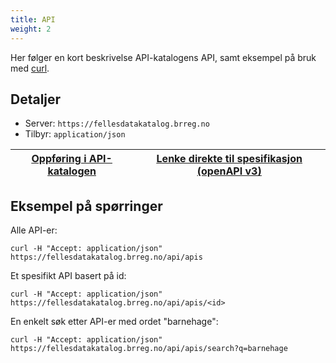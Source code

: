 ```yaml
---
title: API
weight: 2
---
```

Her følger en kort beskrivelse API-katalogens API, samt eksempel på bruk med <a href="https://curl.haxx.se/" target="_blank">curl</a>.
## Detaljer
* Server: `https://fellesdatakatalog.brreg.no`
* Tilbyr: `application/json`

| <a href="https://fellesdatakatalog.brreg.no/apis/77bb65c6-38f7-4eab-80c7-855d45aaa996" target="_blank"><u>Oppføring i API-katalogen</u></a> | <a href="https://raw.githubusercontent.com/brreg/openAPI/master/specs/api-cat.json" target="_blank"><u>Lenke direkte til spesifikasjon (openAPI v3)</u></a> |
| --------------- | --------- |

## Eksempel på spørringer
Alle API-er:
```
curl -H "Accept: application/json" https://fellesdatakatalog.brreg.no/api/apis
```
Et spesifikt API basert på id:
```
curl -H "Accept: application/json" https://fellesdatakatalog.brreg.no/api/apis/<id>
```
En  enkelt søk etter API-er med ordet "barnehage":
```
curl -H "Accept: application/json" https://fellesdatakatalog.brreg.no/api/apis/search?q=barnehage
```
